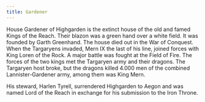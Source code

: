 ```yaml
---
title: Gardener
---
```


 House Gardener of Highgarden is the extinct house of the old and famed Kings of the Reach. Their blazon was a green hand over a white field. It was founded by Garth Greenhand. The house died out in the War of Conquest. When the Targaryens invaded, Mern IX the last of his line, joined forces with King Loren of the Rock. A major battle was fought at the Field of Fire. The forces of the two kings met the Targaryen army and their dragons. The Targaryen host broke, but the dragons killed 4.000 men of the combined Lannister-Gardener army, among them was King Mern.

His steward, Harlen Tyrell, surrendered Highgarden to Aegon and was named Lord of the Reach in exchange for his submission to the Iron Throne. 


